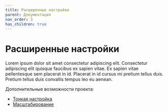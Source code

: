 ```yaml
---
title: Расширенные настройки
parent: Документация
nav_order: 3
has_children: true
---
```


# Расширенные настройки


Lorem ipsum dolor sit amet consectetur adipiscing elit. Consectetur adipiscing elit quisque faucibus ex sapien vitae. Ex sapien vitae pellentesque sem placerat in id. Placerat in id cursus mi pretium tellus duis. Pretium tellus duis convallis tempus leo eu aenean.

Дополнительные возможности проекта:
- [Тонкая настройка](tuning.md)
- [Масштабирование](scaling.md)
